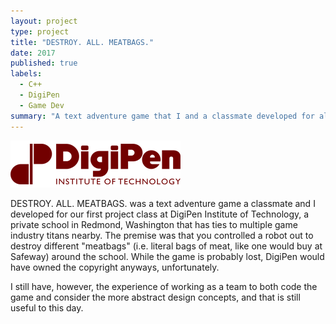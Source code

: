 ```yaml
---
layout: project
type: project
title: "DESTROY. ALL. MEATBAGS."
date: 2017
published: true
labels:
  - C++
  - DigiPen
  - Game Dev
summary: "A text adventure game that I and a classmate developed for all the way back at DigiPen."
---
```

![DigiPen logo](/img/meatbags/DigiPen_web_logo.png)


DESTROY. ALL. MEATBAGS. was a text adventure game a classmate and I developed for our first project class at DigiPen Institute of Technology, a private school in Redmond, Washington that has ties to multiple game industry titans nearby. The premise was that you controlled a robot out to destroy different "meatbags" (i.e. literal bags of meat, like one would buy at Safeway) around the school. While the game is probably lost, DigiPen would have owned the copyright anyways, unfortunately.

I still have, however, the experience of working as a team to both code the game and consider the more abstract design concepts, and that is still useful to this day.
